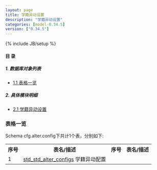 ```yaml
---
layout: page
title: 学籍异动设置 
description: "学籍异动设置"
categories: [model-0.34.5]
version: ["0.34.5"]
---
```

{% include JB/setup %}

#### 目 录

##### 1. 数据库对象列表
  * [1.1 表格一览](index.html#表格一览)

##### 2. 具体模块明细
* [2.1 学籍异动设置](/model/cfg/alter.config/all.html)

### 表格一览
Schema cfg.alter.config下共计1个表，分别如下:

<table class="table table-bordered table-striped table-condensed">
  <tr>
    <th class="info_header text-center">序号</th>
    <th class="info_header">表名/描述</th>
    <th class="info_header text-center">序号</th>
    <th class="info_header">表名/描述</th>
  </tr>
  <tr>
    <td>1</td>
    <td><a href="/model/cfg/alter.config/all.html#表格-std_std_alter_configs-学籍异动配置">std_std_alter_configs</a> 学籍异动配置</td>
    <td></td>
    <td></td>
  </tr>
</table>

